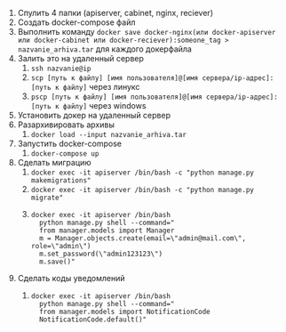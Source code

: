 1. Спулить 4 папки (apiserver, cabinet, nginx, reciever)
2. Создать docker-compose файл
3. Выполнить команду `docker save docker-nginx(или docker-apiserver или docker-cabinet или docker-reciever):someone_tag > nazvanie_arhiva.tar` для каждого докерфайла
4. Залить это на удаленный сервер
   1. `ssh nazvanie@ip`
   2. `scp [путь к файлу] [имя пользователя]@[имя сервера/ip-адрес]:[путь к файлу]` через линукс
   3. `pscp [путь к файлу] [имя пользователя]@[имя сервера/ip-адрес]:[путь к файлу]` через windows
5. Установить докер на удаленный сервер
6. Разархивировать архивы
   1. `docker load --input nazvanie_arhiva.tar`
7. Запустить docker-compose
   1. `docker-compose up`
8. Сделать миграцию
   1. `docker exec -it apiserver /bin/bash -c "python manage.py makemigrations"`
   2. `docker exec -it apiserver /bin/bash -c "python manage.py migrate"`
   3. ```
      docker exec -it apiserver /bin/bash
        python manage.py shell --command="
        from manager.models import Manager
        m = Manager.objects.create(email=\"admin@mail.com\", role=\"admin\")
        m.set_password(\"admin123123\")
        m.save()"
      ```
9. Сделать коды уведомлений
   1. ```
      docker exec -it apiserver /bin/bash
        python manage.py shell --command=" 
        from manager.models import NotificationCode
        NotificationCode.default()"
      ```
      
